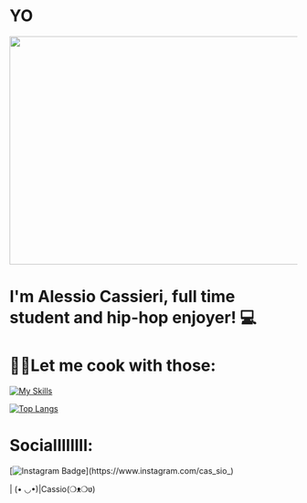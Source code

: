 # YO
  <img src ="https://media3.giphy.com/media/v1.Y2lkPTc5MGI3NjExdWZ4czU5ZGNvcHoxemMzbjlyeWh2Y2c3dTVxZG81dzFjaDI0c25ldSZlcD12MV9pbnRlcm5hbF9naWZfYnlfaWQmY3Q9Zw/9uITwFum2zFg9fBHYU/giphy.gif" width="800" height="400" > <br>

# I'm Alessio Cassieri, full time student and hip-hop enjoyer! :computer:
 


# 👨‍🍳Let me cook with those:
 
[![My Skills](https://skillicons.dev/icons?i=c,java,py,php,js,html,bootstrap,css,angular,laravel,nodejs,mysql,r,blender,unity)](https://skillicons.dev)
 
[![Top Langs](https://github-readme-stats-sigma-five.vercel.app/api/top-langs/?username=Cassio7&theme=tokyonight&layout=compact&hide_progress=true&hide=jupyter%20notebook&langs_count=15)](https://github.com/anuraghazra/github-readme-stats)

# Sociallllllll:
 
 [![Instagram Badge](https://img.shields.io/badge/-@cas_sio_-D7008A?style=flat-square&labelColor=D7008A&logo=Instagram&logoColor=white&link=https://www.instagram.com/cas_sio_)](https://www.instagram.com/cas_sio_)


| (• ◡•)|Cassio(❍ᴥ❍ʋ)
